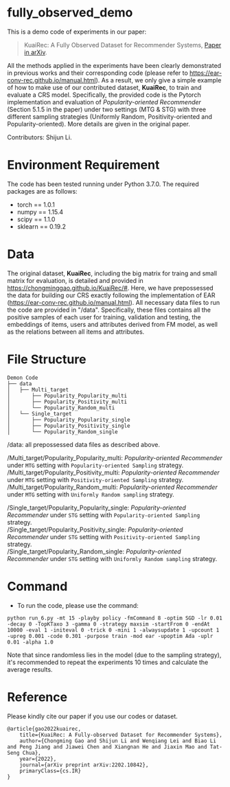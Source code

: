 # fully_observed_demo

This is a demo code of experiments in our paper:
>KuaiRec: A Fully Observed Dataset for Recommender Systems, [Paper in arXiv](https://arxiv.org/abs/2202.10842).

All the methods applied in the experiments have been clearly demonstrated in previous works and their corresponding code (please refer to https://ear-conv-rec.github.io/manual.html). As a result, we only give a simple example of how to make use of our contributed dataset, **KuaiRec**, to train and evaluate a CRS model. Specifically, the provided code is the Pytorch implementation and evaluation of *Popularity-oriented Recommender* (Section 5.1.5 in the paper) under two settings (MTG & STG) with three different sampling strategies (Uniformly Random, Positivity-oriented and Popularity-oriented). More details are given in the original paper.


Contributors: Shijun Li.

# Environment Requirement
The code has been tested running under Python 3.7.0. The required packages are as follows:
* torch == 1.0.1
* numpy == 1.15.4
* scipy == 1.1.0
* sklearn == 0.19.2

# Data
The original dataset, **KuaiRec**, including the big matrix for traing and small matrix for evaluation, is detailed and provided in https://chongminggao.github.io/KuaiRec/#. 
Here, we have prepossessed the data for building our CRS exactly following the implementation of EAR (https://ear-conv-rec.github.io/manual.html). All necessary data files to run the code are provided in "/data". Specifically, these files contains all the positive samples of each user for training, validation and testing, the embeddings of items, users and attributes derived from FM model, as well as the relations between all items and attributes. 

# File Structure

  ```shell
Demon Code
├── data
│   ├── Multi_target 
│       ├── Popularity_Popularity_multi
│       ├── Popularity_Positivity_multi
│       └── Popularity_Random_multi
│   └── Single_target
│       ├── Popularity_Popularity_single
│       ├── Popularity_Positivity_single
│       └── Popularity_Random_single
  ```

/data: all prepossessed data files as described above.


/Multi_target/Popularity_Popularity_multi: *Popularity-oriented Recommender* under `MTG` setting with `Popularity-oriented Sampling` strategy.   
/Multi_target/Popularity_Positivity_multi: *Popularity-oriented Recommender* under `MTG` setting with `Positivity-oriented Sampling` strategy.  
/Multi_target/Popularity_Random_multi: *Popularity-oriented Recommender* under `MTG` setting with `Uniformly Random sampling` strategy.


/Single_target/Popularity_Popularity_single: *Popularity-oriented Recommender* under `STG` setting with `Popularity-oriented Sampling` strategy.  
/Single_target/Popularity_Positivity_single: *Popularity-oriented Recommender* under `STG` setting with `Positivity-oriented Sampling` strategy.  
/Single_target/Popularity_Random_single: *Popularity-oriented Recommender* under `STG` setting with `Uniformly Random sampling` strategy.

# Command
* To run the code, please use the command:
```
python run_6.py -mt 15 -playby policy -fmCommand 8 -optim SGD -lr 0.01 -decay 0 -TopKTaxo 3 -gamma 0 -strategy maxsim -startFrom 0 -endAt 10000 -eval 1 -initeval 0 -trick 0 -mini 1 -alwaysupdate 1 -upcount 1 -upreg 0.001 -code 0.301 -purpose train -mod ear -upoptim Ada -uplr 0.01 -alpha 1.0
```
Note that since randomless lies in the model (due to the sampling strategy), it's recommended to repeat the experiments 10 times and calculate the average results.

# Reference

Please kindly cite our paper if you use our codes or dataset.
```
@article{gao2022kuairec,
	title={KuaiRec: A Fully-observed Dataset for Recommender Systems}, 
	author={Chongming Gao and Shijun Li and Wenqiang Lei and Biao Li and Peng Jiang and Jiawei Chen and Xiangnan He and Jiaxin Mao and Tat-Seng Chua},
	year={2022},
	journal={arXiv preprint arXiv:2202.10842},
	primaryClass={cs.IR}
}
```










